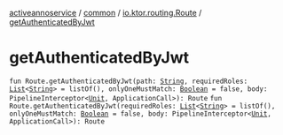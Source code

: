 [activeannoservice](../../index.md) / [common](../index.md) / [io.ktor.routing.Route](index.md) / [getAuthenticatedByJwt](./get-authenticated-by-jwt.md)

# getAuthenticatedByJwt

`fun Route.getAuthenticatedByJwt(path: `[`String`](https://kotlinlang.org/api/latest/jvm/stdlib/kotlin/-string/index.html)`, requiredRoles: `[`List`](https://kotlinlang.org/api/latest/jvm/stdlib/kotlin.collections/-list/index.html)`<`[`String`](https://kotlinlang.org/api/latest/jvm/stdlib/kotlin/-string/index.html)`> = listOf(), onlyOneMustMatch: `[`Boolean`](https://kotlinlang.org/api/latest/jvm/stdlib/kotlin/-boolean/index.html)` = false, body: PipelineInterceptor<`[`Unit`](https://kotlinlang.org/api/latest/jvm/stdlib/kotlin/-unit/index.html)`, ApplicationCall>): Route`
`fun Route.getAuthenticatedByJwt(requiredRoles: `[`List`](https://kotlinlang.org/api/latest/jvm/stdlib/kotlin.collections/-list/index.html)`<`[`String`](https://kotlinlang.org/api/latest/jvm/stdlib/kotlin/-string/index.html)`> = listOf(), onlyOneMustMatch: `[`Boolean`](https://kotlinlang.org/api/latest/jvm/stdlib/kotlin/-boolean/index.html)` = false, body: PipelineInterceptor<`[`Unit`](https://kotlinlang.org/api/latest/jvm/stdlib/kotlin/-unit/index.html)`, ApplicationCall>): Route`